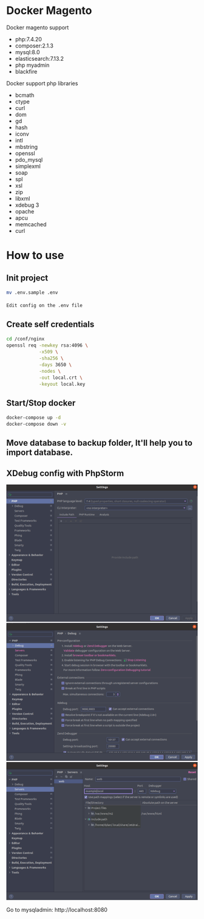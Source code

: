 # Docker Magento

Docker magento support

* php:7.4.20
* composer:2.1.3
* mysql:8.0
* elasticsearch:7.13.2
* php myadmin
* blackfire

Docker support php libraries

* bcmath
* ctype
* curl
* dom
* gd
* hash
* iconv
* intl
* mbstring
* openssl
* pdo_mysql
* simplexml
* soap
* spl
* xsl
* zip
* libxml
* xdebug 3
* opache
* apcu
* memcached
* curl

# How to use
## Init project
```bash
mv .env.sample .env

Edit config on the .env file
```

## Create self credentials
```bash
cd /conf/nginx
openssl req -newkey rsa:4096 \
            -x509 \
            -sha256 \
            -days 3650 \
            -nodes \
            -out local.crt \
            -keyout local.key
```

## Start/Stop docker
```bash
docker-compose up -d
docker-compose down -v

```

## Move database to backup folder, It'll help you to import database.

## XDebug config with PhpStorm

![Step 1](./backup/debug1.png)
![Step 2](./backup/debug2.png)
![Step 3](./backup/debug3.png)


Go to mysqladmin: http://localhost:8080